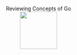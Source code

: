 <br>
<div align="center">
  Reviewing Concepts of Go
  <br>
  <img height="100" src="https://frontdeskhelpers.com/es/wp-content/uploads/sites/2/2021/10/golang-1024x578.png" />
</div>
<br>
<div>
